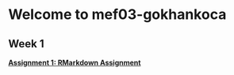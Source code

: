 # Welcome to mef03-gokhankoca



## Week 1
[**Assignment 1: RMarkdown Assignment**](Assignmet1-RMarkdown.html)
